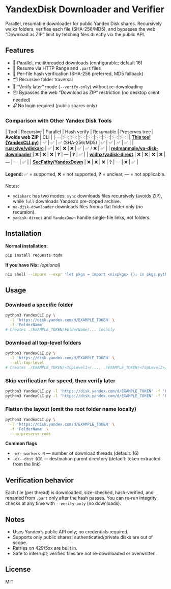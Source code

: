 # YandexDisk Downloader and Verifier

Parallel, resumable downloader for public Yandex Disk shares. Recursively walks folders, verifies each file (SHA-256/MD5), and bypasses the web “Download as ZIP” limit by fetching files directly via the public API.

## Features

- 🚀 Parallel, multithreaded downloads (configurable; default 16)
- 🔄 Resume via HTTP Range and `.part` files
- 🔐 Per-file hash verification (SHA-256 preferred, MD5 fallback)
- 🗂️ Recursive folder traversal
- 🧪 “Verify later” mode (`--verify-only`) without re-downloading
- 📦 Bypasses the web “Download as ZIP” restriction (no desktop client needed)
- 🔓 No login required (public shares only)

### Comparison with Other Yandex Disk Tools

| Tool | Recursive | Parallel | Hash verify | Resumable | Preserves tree | **Avoids web ZIP** | CLI |
|---|:--:|:--:|:--:|:--:|:--:|:--:|:--:|:--:|
| **[This tool (YandexCLI.py)](YandexCLI.py)** | ✅ | ✅ | ✅ (SHA-256/MD5) | ✅ | ✅ | ✅ | ✅ |
| **[ruarxive/ydiskarc](https://github.com/ruarxive/ydiskarc)** | ✅ | ❌ | ❌ | ❌ | ✅ | ✅ / ❌ | ✅ |
| **[redmanmale/ya-disk-downloader](https://github.com/redmanmale/ya-disk-downloader)** | ❌ | ❌ | ❌ | ❓ | — | ❓ | ✅ |
| **[wldhx/yadisk-direct](https://github.com/wldhx/yadisk-direct)** | ❌ | ❌ | ❌ | ❌ | — | — | ✅ |
| **[SecFathy/YandexDown](https://github.com/SecFathy/YandexDown)** | ❌ | ❌ | ❌ | ❓ | — | ❌ | ✅ |

**Legend:** ✅ = supported, ❌ = not supported, ❓ = unclear, — = not applicable.

Notes:  
- `ydiskarc` has two modes: `sync` downloads files recursively (avoids ZIP), while `full` downloads Yandex’s pre-zipped archive.  
- `ya-disk-downloader` downloads files from a flat folder only (no recursion).  
- `yadisk-direct` and `YandexDown` handle single-file links, not folders.

## Installation

**Normal installation:**
```bash
pip install requests tqdm
```

**If you have Nix:** *(optional)*
```bash
nix shell --impure --expr 'let pkgs = import <nixpkgs> {}; in pkgs.python312.withPackages (ps: [ ps.requests ps.tqdm ])'
```

## Usage

### Download a specific folder

```bash
python3 YandexCLI.py \
  -l 'https://disk.yandex.com/d/EXAMPLE_TOKEN' \
  -f 'FolderName'
# Creates ./EXAMPLE_TOKEN/FolderName/... locally
```

### Download all top-level folders

```bash
python3 YandexCLI.py \
  -l 'https://disk.yandex.com/d/EXAMPLE_TOKEN' \
  --all-top-level
# Creates ./EXAMPLE_TOKEN/<TopLevel1>/..., ./EXAMPLE_TOKEN/<TopLevel2>/...
```

### Skip verification for speed, then verify later

```bash
python3 YandexCLI.py -l 'https://disk.yandex.com/d/EXAMPLE_TOKEN' -f 'FolderName' --no-verify
python3 YandexCLI.py -l 'https://disk.yandex.com/d/EXAMPLE_TOKEN' -f 'FolderName' --verify-only
```

### Flatten the layout (omit the root folder name locally)

```bash
python3 YandexCLI.py \
  -l 'https://disk.yandex.com/d/EXAMPLE_TOKEN' \
  -f 'FolderName' \
  --no-preserve-root
```

**Common flags**

- `-w/--workers N` — number of download threads (default: 16)
- `-d/--dest DIR` — destination parent directory (default: token extracted from the link)

## Verification behavior

Each file (per thread) is downloaded, size-checked, hash-verified, and renamed from `.part` only after the hash passes. You can re-run integrity checks at any time with `--verify-only` (no downloads).

## Notes

- Uses Yandex’s public API only; no credentials required.
- Supports only public shares; authenticated/private disks are out of scope.
- Retries on 429/5xx are built in.
- Safe to interrupt; verified files are not re-downloaded or overwritten.

## License

MIT
